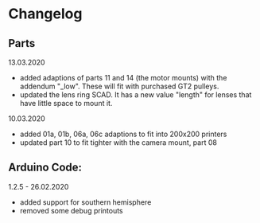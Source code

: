 # Changelog

## Parts

13.03.2020

 - added adaptions of parts 11 and 14 (the motor mounts) with the addendum "_low". These will fit with purchased GT2 pulleys.
 - updated the lens ring SCAD. It has a new value "length" for lenses that have little space to mount it.

10.03.2020

 - added 01a, 01b, 06a, 06c adaptions to fit into 200x200 printers
 - updated part 10 to fit tighter with the camera mount, part 08



## Arduino Code:
1.2.5  -  26.02.2020

 - added support for southern hemisphere
 - removed some debug printouts